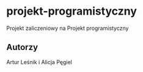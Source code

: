 # projekt-programistyczny
Projekt zaliczeniowy na Projekt programistyczny
## Autorzy
Artur Leśnik i Alicja Pęgiel

